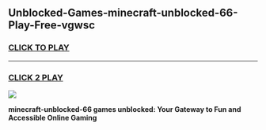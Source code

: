
## Unblocked-Games-minecraft-unblocked-66-Play-Free-vgwsc
<h3>
<a href="https://premium76.site?title=minecraft-unblocked-66&ref=18A1">CLICK TO PLAY</a></h3>
<hr>

<h3>
<a href="https://premium76.site?title=minecraft-unblocked-66&ref=18A1">CLICK 2 PLAY</a>
  
</h3>

<a href="https://premium76.site?title=minecraft-unblocked-66&ref=18A1"><img src="https://clearcache.store/games.png"></a>


**minecraft-unblocked-66 games unblocked: Your Gateway to Fun and Accessible Online Gaming**
